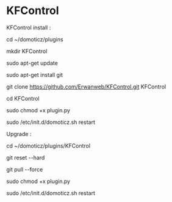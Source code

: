 # KFControl
KFControl
install :

cd ~/domoticz/plugins

mkdir KFControl

sudo apt-get update

sudo apt-get install git

git clone https://github.com/Erwanweb/KFControl.git KFControl

cd KFControl

sudo chmod +x plugin.py

sudo /etc/init.d/domoticz.sh restart

Upgrade :

cd ~/domoticz/plugins/KFControl

git reset --hard

git pull --force

sudo chmod +x plugin.py

sudo /etc/init.d/domoticz.sh restart

